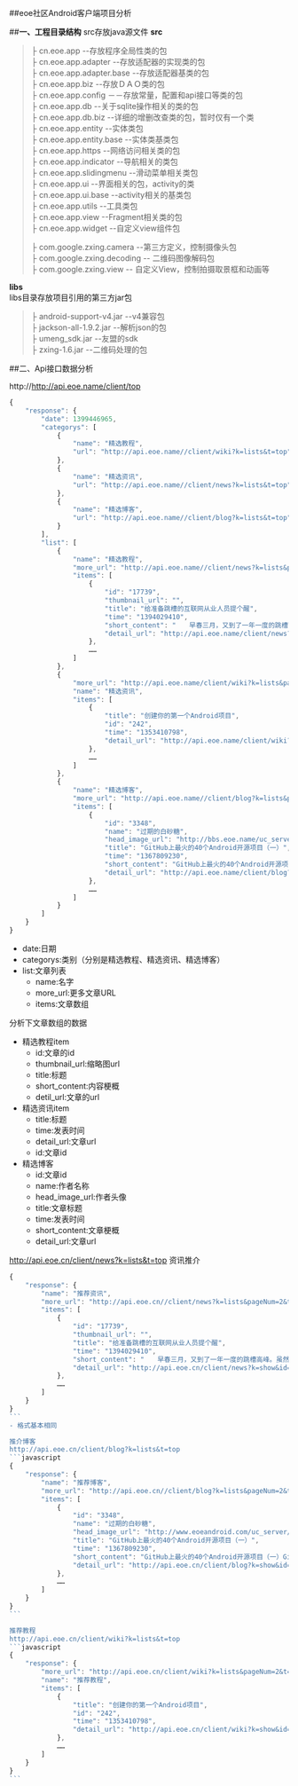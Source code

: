 ##eoe社区Android客户端项目分析

##**一、工程目录结构**
src存放java源文件
**src**<br>
>├ cn.eoe.app --存放程序全局性类的包<br>
>├ cn.eoe.app.adapter --存放适配器的实现类的包 <br>
>├ cn.eoe.app.adapter.base --存放适配器基类的包<br>
>├ cn.eoe.app.biz --存放ＤＡＯ类的包<br>
>├ cn.eoe.app.config －－存放常量，配置和api接口等类的包<br>
>├ cn.eoe.app.db --关于sqlite操作相关的类的包<br>
>├ cn.eoe.app.db.biz --详细的增删改查类的包，暂时仅有一个类<br>
>├ cn.eoe.app.entity --实体类包<br>
>├ cn.eoe.app.entity.base --实体类基类包<br>
>├ cn.eoe.app.https --网络访问相关类的包<br>
>├ cn.eoe.app.indicator --导航相关的类包<br>
>├ cn.eoe.app.slidingmenu --滑动菜单相关类包<br>
>├ cn.eoe.app.ui --界面相关的包，activity的类<br>
>├ cn.eoe.app.ui.base --activity相关的基类包<br>
>├ cn.eoe.app.utils --工具类包<br>
>├ cn.eoe.app.view --Fragment相关类的包<br>
>├ cn.eoe.app.widget --自定义view组件包<br>
>
>├ com.google.zxing.camera --第三方定义，控制摄像头包<br>
>├ com.google.zxing.decoding -- 二维码图像解码包<br>
>├ com.google.zxing.view -- 自定义View，控制拍摄取景框和动画等<br>

**libs**<br>
libs目录存放项目引用的第三方jar包
>├  android-support-v4.jar --v4兼容包<br>
>├ jackson-all-1.9.2.jar --解析json的包<br>
>├ umeng_sdk.jar --友盟的sdk<br>
>├ zxing-1.6.jar --二维码处理的包<br>

##二、Api接口数据分析

http://http://api.eoe.name/client/top
```javascript
{
    "response": {
        "date": 1399446965,
        "categorys": [
            {
                "name": "精选教程",
                "url": "http://api.eoe.name//client/wiki?k=lists&t=top"
            },
            {
                "name": "精选资讯",
                "url": "http://api.eoe.name//client/news?k=lists&t=top"
            },
            {
                "name": "精选博客",
                "url": "http://api.eoe.name//client/blog?k=lists&t=top"
            }
        ],
        "list": [
            {
                "name": "精选教程",
                "more_url": "http://api.eoe.name//client/news?k=lists&pageNum=2&t=top",
                "items": [
                    {
                        "id": "17739",
                        "thumbnail_url": "",
                        "title": "给准备跳槽的互联网从业人员提个醒",
                        "time": "1394029410",
                        "short_content": "　　早春三月，又到了一年一度的跳槽高峰。虽然东楼目...",
                        "detail_url": "http://api.eoe.name/client/news?k=show&id=17739"
                    },
                    ……
                ]
            },
            {
                "more_url": "http://api.eoe.name/client/wiki?k=lists&pageNum=2&t=top",
                "name": "精选资讯",
                "items": [
                    {
                        "title": "创建你的第一个Android项目",
                        "id": "242",
                        "time": "1353410798",
                        "detail_url": "http://api.eoe.name/client/wiki?k=show&id=242"
                    },
                    ……
                ]
            },
            {
                "name": "精选博客",
                "more_url": "http://api.eoe.name//client/blog?k=lists&pageNum=2&t=top",
                "items": [
                    {
                        "id": "3348",
                        "name": "过期的白砂糖",
                        "head_image_url": "http://bbs.eoe.name/uc_server/avatar.php?uid=739935&size=small",
                        "title": "GitHub上最火的40个Android开源项目（一）",
                        "time": "1367809230",
                        "short_content": "GitHub上最火的40个Android开源项目（一）GitHub上最...",
                        "detail_url": "http://api.eoe.name/client/blog?k=show&id=3348"
                    },
                    ……
                ]
            }
        ]
    }
}
```
- date:日期
- categorys:类别（分别是精选教程、精选资讯、精选博客）
- list:文章列表
	+ name:名字
	+ more_url:更多文章URL
	+ items:文章数组

分析下文章数组的数据
- 精选教程item
    + id:文章的id
    + thumbnail_url:缩略图url
    + title:标题
    + short_content:内容梗概
    + detil_url:文章的url
- 精选资讯item
    + title:标题
    + time:发表时间
    + detail_url:文章url
    + id:文章id
- 精选博客
    + id:文章id
    + name:作者名称
    + head_image_url:作者头像
    + title:文章标题
    + time:发表时间
    + short_content:文章梗概
    + detail_url:文章url

http://api.eoe.cn/client/news?k=lists&t=top
资讯推介
````javascript
{
    "response": {
        "name": "推荐资讯",
        "more_url": "http://api.eoe.cn//client/news?k=lists&pageNum=2&t=top",
        "items": [
            {
                "id": "17739",
                "thumbnail_url": "",
                "title": "给准备跳槽的互联网从业人员提个醒",
                "time": "1394029410",
                "short_content": "　　早春三月，又到了一年一度的跳槽高峰。虽然东楼目...",
                "detail_url": "http://api.eoe.cn/client/news?k=show&id=17739"
            },
            ……
        ]
    }
}
```
- 格式基本相同

推介博客
http://api.eoe.cn/client/blog?k=lists&t=top
```javascript
{
    "response": {
        "name": "推荐博客",
        "more_url": "http://api.eoe.cn//client/blog?k=lists&pageNum=2&t=top",
        "items": [
            {
                "id": "3348",
                "name": "过期的白砂糖",
                "head_image_url": "http://www.eoeandroid.com/uc_server/avatar.php?uid=739935&size=small",
                "title": "GitHub上最火的40个Android开源项目（一）",
                "time": "1367809230",
                "short_content": "GitHub上最火的40个Android开源项目（一）GitHub上最...",
                "detail_url": "http://api.eoe.cn/client/blog?k=show&id=3348"
            },
            ……
        ]
    }
}
```

推荐教程
http://api.eoe.cn/client/wiki?k=lists&t=top
```javascript
{
    "response": {
        "more_url": "http://api.eoe.cn/client/wiki?k=lists&pageNum=2&t=top",
        "name": "推荐教程",
        "items": [
            {
                "title": "创建你的第一个Android项目",
                "id": "242",
                "time": "1353410798",
                "detail_url": "http://api.eoe.cn/client/wiki?k=show&id=242"
            },
            ……      
        ]
    }
}
```